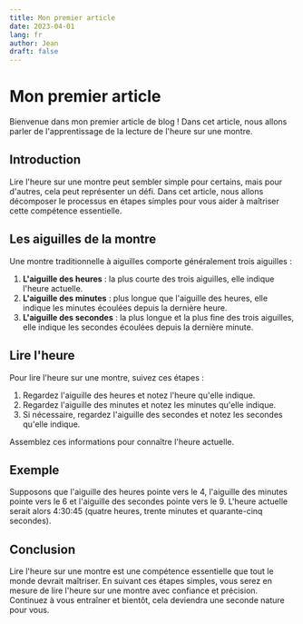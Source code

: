 ```yaml
---
title: Mon premier article
date: 2023-04-01
lang: fr
author: Jean
draft: false
---
```


# Mon premier article

Bienvenue dans mon premier article de blog ! Dans cet article, nous allons parler de l'apprentissage de la lecture de l'heure sur une montre.

## Introduction

Lire l'heure sur une montre peut sembler simple pour certains, mais pour d'autres, cela peut représenter un défi. Dans cet article, nous allons décomposer le processus en étapes simples pour vous aider à maîtriser cette compétence essentielle.

## Les aiguilles de la montre

Une montre traditionnelle à aiguilles comporte généralement trois aiguilles :

1. **L'aiguille des heures** : la plus courte des trois aiguilles, elle indique l'heure actuelle.
2. **L'aiguille des minutes** : plus longue que l'aiguille des heures, elle indique les minutes écoulées depuis la dernière heure.
3. **L'aiguille des secondes** : la plus longue et la plus fine des trois aiguilles, elle indique les secondes écoulées depuis la dernière minute.

## Lire l'heure

Pour lire l'heure sur une montre, suivez ces étapes :

1. Regardez l'aiguille des heures et notez l'heure qu'elle indique.
2. Regardez l'aiguille des minutes et notez les minutes qu'elle indique.
3. Si nécessaire, regardez l'aiguille des secondes et notez les secondes qu'elle indique.

Assemblez ces informations pour connaître l'heure actuelle.

## Exemple

Supposons que l'aiguille des heures pointe vers le 4, l'aiguille des minutes pointe vers le 6 et l'aiguille des secondes pointe vers le 9. L'heure actuelle serait alors 4:30:45 (quatre heures, trente minutes et quarante-cinq secondes).

## Conclusion

Lire l'heure sur une montre est une compétence essentielle que tout le monde devrait maîtriser. En suivant ces étapes simples, vous serez en mesure de lire l'heure sur une montre avec confiance et précision. Continuez à vous entraîner et bientôt, cela deviendra une seconde nature pour vous.